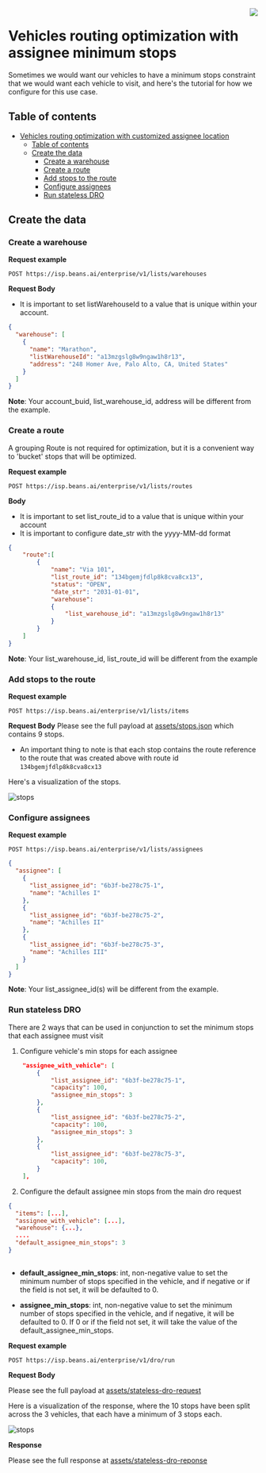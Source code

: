 <img src="../assets/images/beans-128x128.png" align="right" />

# Vehicles routing optimization with assignee minimum stops

Sometimes we would want our vehicles to have a minimum stops constraint that we would want each vehicle to visit,
and here's the tutorial for how we configure for this use case.

## Table of contents
- [Vehicles routing optimization with customized assignee location](#vehicles-routing-optimization-with-assignee-minimum-stops-constraints)
    - [Table of contents](#table-of-contents)
    - [Create the data](#create-the-data)
        - [Create a warehouse](#create-a-warehouse)
        - [Create a route](#create-a-route)
        - [Add stops to the route](#add-stops-to-the-route)
        - [Configure assignees](#configure-assignees)
        - [Run stateless DRO](#run-stateless-dro)


## Create the data
### Create a warehouse

**Request example**

```
POST https://isp.beans.ai/enterprise/v1/lists/warehouses
```

**Request Body**
- It is important to set listWarehouseId to a value that is unique within your account.
```json
{
  "warehouse": [
    {
      "name": "Marathon",
      "listWarehouseId": "a13mzgslg8w9ngaw1h8r13",
      "address": "248 Homer Ave, Palo Alto, CA, United States"
    }
  ]
}
```

**Note**: Your account_buid, list_warehouse_id, address will be different from the example.

### Create a route

A grouping Route is not required for optimization, but it is a convenient way to 'bucket' stops that will be optimized.

**Request example**

```
POST https://isp.beans.ai/enterprise/v1/lists/routes
```

**Body**
- It is important to set list_route_id to a value that is unique within your account
- It is important to configure date_str with the yyyy-MM-dd format
```json
{
    "route":[
        {
            "name": "Via 101",
            "list_route_id": "134bgemjfdlp8k8cva8cx13",
            "status": "OPEN",
            "date_str": "2031-01-01",
            "warehouse":
            {
                "list_warehouse_id": "a13mzgslg8w9ngaw1h8r13"
            }
        }
    ]
}
```

**Note**: Your list_warehouse_id, list_route_id will be different from the example

### Add stops to the route

**Request example**

```
POST https://isp.beans.ai/enterprise/v1/lists/items
```

**Request Body**
Please see the full payload at [assets/stops.json](assets/stops.json) which contains 9 stops.
- An important thing to note is that each stop contains the route reference to the route that was created above with route id `134bgemjfdlp8k8cva8cx13`

Here's a visualization of the stops.

![stops](assets/images/stops.png)

### Configure assignees

**Request example**

```
POST https://isp.beans.ai/enterprise/v1/lists/assignees
```

```json
{
  "assignee": [
    {
      "list_assignee_id": "6b3f-be278c75-1",
      "name": "Achilles I"
    },
    {
      "list_assignee_id": "6b3f-be278c75-2",
      "name": "Achilles II"
    },
    {
      "list_assignee_id": "6b3f-be278c75-3",
      "name": "Achilles III"
    }
  ]
}
```

**Note**: Your list_assignee_id(s) will be different from the example.


### Run stateless DRO

There are 2 ways that can be used in conjunction to set the minimum stops that each assignee must visit
1) Configure vehicle's min stops for each assignee

```json
    "assignee_with_vehicle": [
        {
            "list_assignee_id": "6b3f-be278c75-1",
            "capacity": 100,
            "assignee_min_stops": 3
        },
        {
            "list_assignee_id": "6b3f-be278c75-2",
            "capacity": 100,
            "assignee_min_stops": 3
        },
        {
            "list_assignee_id": "6b3f-be278c75-3",
            "capacity": 100,
        }
    ],
```
2) Configure the default assignee min stops from the main dro request
```json
{
  "items": [...],
  "assignee_with_vehicle": [...],
  "warehouse": {...},
  ....
  "default_assignee_min_stops": 3
}
      
```

- <b>default_assignee_min_stops</b>: int, non-negative value to set the minimum number of stops
specified in the vehicle, and if negative or if the field is not set, it will be defaulted to 0.

- <b>assignee_min_stops</b>: int, non-negative value to set the minimum number of stops
specified in the vehicle, and if negative, it will be defaulted to 0. 
If 0 or if the field not set, it will take the value of the default_assignee_min_stops.

**Request example**

```
POST https://isp.beans.ai/enterprise/v1/dro/run 
```
**Request Body**

Please see the full payload at [assets/stateless-dro-request](assets/stateless-dro-request.json)

Here is a visualization of the response, where the 10 stops have been split across the 3 vehicles,
that each have a minimum of 3 stops each.

![stops](assets/images/min_stops_response.png)

**Response**

Please see the full response at [assets/stateless-dro-reponse](assets/stateless-dro-response.json)